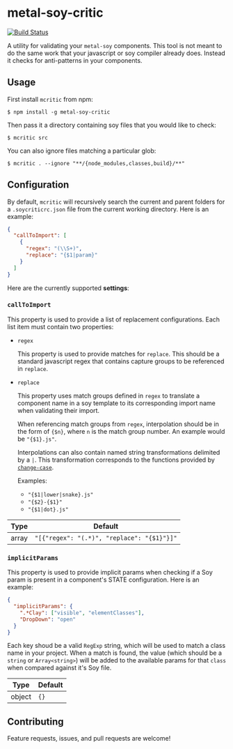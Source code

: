 # metal-soy-critic

[![Build Status](https://travis-ci.org/metal/metal-soy-critic.svg?branch=master)](https://travis-ci.org/metal/metal-soy-critic)

A utility for validating your `metal-soy` components. This tool is not meant to do the same work that your javascript or soy compiler already does. Instead it checks for anti-patterns in your components.

## Usage

First install `mcritic` from  npm:

```
$ npm install -g metal-soy-critic
```

Then pass it a directory containing soy files that you would like to check:

```
$ mcritic src
```

You can also ignore files matching a particular glob:

```
$ mcritic . --ignore "**/{node_modules,classes,build}/**"
```

## Configuration

By default, `mcritic` will recursively search the current and parent folders for a `.soycriticrc.json` file from the current working directory. Here is an example:

```json
{
  "callToImport": [
    {
      "regex": "(\\S+)",
      "replace": "{$1|param}"
    }
  ]
}
```

Here are the currently supported **settings**:

### `callToImport`

This property is used to provide a list of replacement configurations. Each list item must contain two properties:

- `regex`

  This property is used to provide matches for `replace`. This should be a standard javascript regex that contains capture groups to be referenced in `replace`.

- `replace`

  This property uses match groups defined in `regex` to translate a component name in a soy template to its corresponding import name when validating their import.

  When referencing match groups from `regex`, interpolation should be in the form of `{$n}`, where `n` is the match group number. An example would be `"{$1}.js"`.

  Interpolations can also contain named string transformations delimited by a `|`. This transformation corresponds to the functions provided by [`change-case`](https://www.npmjs.com/package/change-case).

  Examples:
  * `"{$1|lower|snake}.js"`
  * `"{$2}-{$1}"`
  * `"{$1|dot}.js"`


|Type|Default|
|----|-------|
|array|`"[{"regex": "(.*)", "replace": "{$1}"}]"`|

### `implicitParams`

This property is used to provide implicit params when checking if a Soy param is present in a component's STATE configuration. Here is an example:

```json
{
  "implicitParams": {
    ".*Clay": ["visible", "elementClasses"],
    "DropDown": "open"
  }
}
```

Each key shoud be a valid `RegExp` string, which will be used to match a class name in your project. When a match is found, the value (which should be a `string` or `Array<string>`) will be added to the available params for that `class` when compared against it's Soy file.

|Type|Default|
|----|-------|
|object|`{}`|

## Contributing

Feature requests, issues, and pull requests are welcome!
